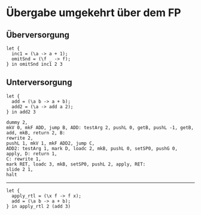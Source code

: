 # Übergabe umgekehrt über dem FP

## Überversorgung

```
let {
  inc1 = (\a -> a + 1);
  omitSnd = (\f _ -> f);
} in omitSnd inc1 2 3
```

## Unterversorgung

```
let {
  add = (\a b -> a + b);
  add2 = (\a -> add a 2);
} in add2 3
```

```
dummy 2,
mkV 0, mkF ADD, jump B, ADD: testArg 2, pushL 0, getB, pushL -1, getB, add, mkB, return 2, B:
rewrite 2,
pushL 1, mkV 1, mkF ADD2, jump C,
ADD2: testArg 1, mark D, loadc 2, mkB, pushL 0, setSP0, pushG 0, apply, D: return 1,
C: rewrite 1,
mark RET, loadc 3, mkB, setSP0, pushL 2, apply, RET:
slide 2 1,
halt
```

----------

```
let {
  apply_rtl = (\x f -> f x);
  add = (\a b -> a + b);
} in apply_rtl 2 (add 3)
```
